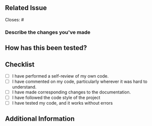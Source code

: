 ## Related Issue

Closes: # <!-- issue number that will be closed through this PR -->

### Describe the changes you've made

<!-- Give a clear description of what modifications you have made -->

## How has this been tested?

<!-- Describe how have you verified the changes made -->

## Checklist
<!--
Example how to mark a checkbox:-
- [x] I have performed a self-review of my own code.
-->
- [ ] I have performed a self-review of my own code.
- [ ] I have commented on my code, particularly wherever it was hard to understand.
- [ ] I have made corresponding changes to the documentation.
- [ ] I have followed the code style of the project
- [ ] I have tested my code, and it works without errors

## Additional Information

<!-- Screenshots, notes for reviewers, anything? -->
